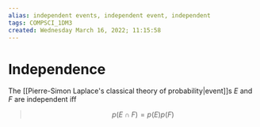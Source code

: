 ```yaml
---
alias: independent events, independent event, independent
tags: COMPSCI_1DM3
created: Wednesday March 16, 2022; 11:15:58 
---
```

# Independence
The [[Pierre-Simon Laplace's classical theory of probability|event]]s $E$ and $F$ are independent iff 
> $$p(E\cap F)=p(E)p(F)$$